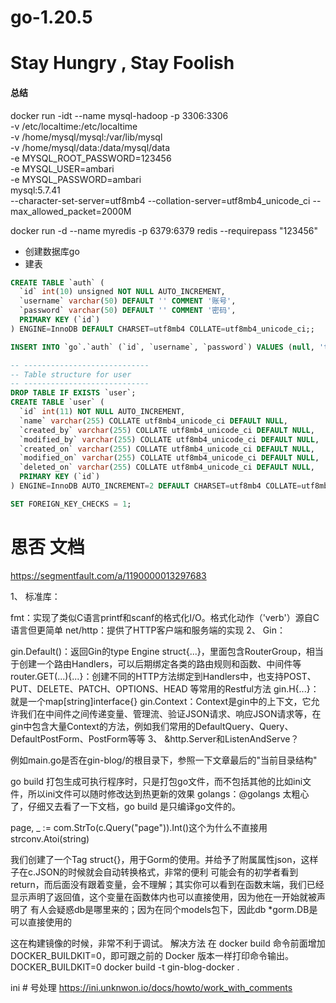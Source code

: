 # go-1.20.5
# Stay Hungry , Stay Foolish


#### 总结
docker run -idt --name mysql-hadoop -p 3306:3306 \
-v /etc/localtime:/etc/localtime \
-v /home/mysql/mysql:/var/lib/mysql \
-v /home/mysql/data:/data/mysql/data \
-e MYSQL_ROOT_PASSWORD=123456 \
-e MYSQL_USER=ambari \
-e MYSQL_PASSWORD=ambari \
mysql:5.7.41 \
--character-set-server=utf8mb4 --collation-server=utf8mb4_unicode_ci --max_allowed_packet=2000M

docker run -d --name myredis -p 6379:6379 redis --requirepass "123456"

* 创建数据库go
* 建表
```sql
CREATE TABLE `auth` (
  `id` int(10) unsigned NOT NULL AUTO_INCREMENT,
  `username` varchar(50) DEFAULT '' COMMENT '账号',
  `password` varchar(50) DEFAULT '' COMMENT '密码',
  PRIMARY KEY (`id`)
) ENGINE=InnoDB DEFAULT CHARSET=utf8mb4 COLLATE=utf8mb4_unicode_ci;;

INSERT INTO `go`.`auth` (`id`, `username`, `password`) VALUES (null, 'test', 'test123456');
```
```sql
-- ----------------------------
-- Table structure for user
-- ----------------------------
DROP TABLE IF EXISTS `user`;
CREATE TABLE `user` (
  `id` int(11) NOT NULL AUTO_INCREMENT,
  `name` varchar(255) COLLATE utf8mb4_unicode_ci DEFAULT NULL,
  `created_by` varchar(255) COLLATE utf8mb4_unicode_ci DEFAULT NULL,
  `modified_by` varchar(255) COLLATE utf8mb4_unicode_ci DEFAULT NULL,
  `created_on` varchar(255) COLLATE utf8mb4_unicode_ci DEFAULT NULL,
  `modified_on` varchar(255) COLLATE utf8mb4_unicode_ci DEFAULT NULL,
  `deleted_on` varchar(255) COLLATE utf8mb4_unicode_ci DEFAULT NULL,
  PRIMARY KEY (`id`)
) ENGINE=InnoDB AUTO_INCREMENT=2 DEFAULT CHARSET=utf8mb4 COLLATE=utf8mb4_unicode_ci;

SET FOREIGN_KEY_CHECKS = 1;

```
# 思否 文档
https://segmentfault.com/a/1190000013297683


1、 标准库：

fmt：实现了类似C语言printf和scanf的格式化I/O。格式化动作（'verb'）源自C语言但更简单
net/http：提供了HTTP客户端和服务端的实现
2、 Gin：

gin.Default()：返回Gin的type Engine struct{...}，里面包含RouterGroup，相当于创建一个路由Handlers，可以后期绑定各类的路由规则和函数、中间件等
router.GET(...){...}：创建不同的HTTP方法绑定到Handlers中，也支持POST、PUT、DELETE、PATCH、OPTIONS、HEAD 等常用的Restful方法
gin.H{...}：就是一个map[string]interface{}
gin.Context：Context是gin中的上下文，它允许我们在中间件之间传递变量、管理流、验证JSON请求、响应JSON请求等，在gin中包含大量Context的方法，例如我们常用的DefaultQuery、Query、DefaultPostForm、PostForm等等
3、 &http.Server和ListenAndServe？

例如main.go是否在gin-blog/的根目录下，参照一下文章最后的"当前目录结构"

go build 打包生成可执行程序时，只是打包go文件，而不包括其他的比如ini文件，所以ini文件可以随时修改达到热更新的效果
golangs：@golangs 太粗心了，仔细又去看了一下文档，go build 是只编译go文件的。

page, _ := com.StrTo(c.Query("page")).Int()这个为什么不直接用strconv.Atoi(string)

我们创建了一个Tag struct{}，用于Gorm的使用。并给予了附属属性json，这样子在c.JSON的时候就会自动转换格式，非常的便利
可能会有的初学者看到return，而后面没有跟着变量，会不理解；其实你可以看到在函数末端，我们已经显示声明了返回值，这个变量在函数体内也可以直接使用，因为他在一开始就被声明了
有人会疑惑db是哪里来的；因为在同个models包下，因此db *gorm.DB是可以直接使用的


这在构建镜像的时候，非常不利于调试。
解决方法
在 docker build 命令前面增加 DOCKER_BUILDKIT=0，即可跟之前的 Docker 版本一样打印命令输出。
DOCKER_BUILDKIT=0  docker build -t gin-blog-docker .


ini # 号处理
https://ini.unknwon.io/docs/howto/work_with_comments
